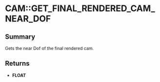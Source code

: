 # CAM::GET_FINAL_RENDERED_CAM_NEAR_DOF

## Summary
Gets the near Dof of the final rendered cam.

## Returns
* **FLOAT**